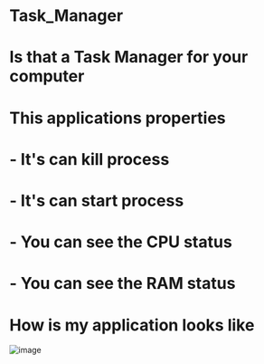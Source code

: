 # Task_Manager
# Is that a Task Manager for your computer
# This applications properties  
# - It's can kill process 
# - It's can start process 
# - You can see the CPU status
# - You can see the RAM status
# How is my application looks like
![image](https://user-images.githubusercontent.com/66384957/141837708-d2de825d-7995-4132-bf7d-8370bd054ebd.png)

